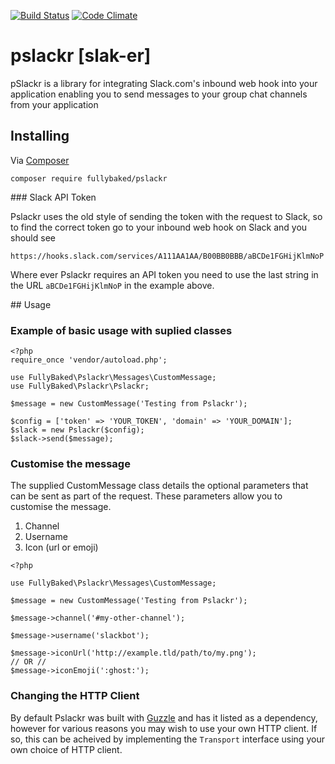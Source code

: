 [![Build Status](https://travis-ci.org/fullybaked/pslackr.svg?branch=master)](https://travis-ci.org/fullybaked/pslackr) [![Code Climate](https://codeclimate.com/github/fullybaked/pslackr/badges/gpa.svg)](https://codeclimate.com/github/fullybaked/pslackr)

# pslackr [slak-er]

pSlackr is a library for integrating Slack.com's inbound web hook
into your application enabling you to send messages to your group
chat channels from your application

## Installing 

Via [Composer][1]

```
composer require fullybaked/pslackr
```

### Slack API Token

Pslackr uses the old style of sending the token with the request to Slack, so to find the correct token go to your inbound web hook on Slack and you should see 

```
https://hooks.slack.com/services/A111AA1AA/B00BB0BBB/aBCDe1FGHijKlmNoP
```

Where ever Pslackr requires an API token you need to use the last string in the URL `aBCDe1FGHijKlmNoP` in the example above.

## Usage

### Example of basic usage with suplied classes

```
<?php
require_once 'vendor/autoload.php';

use FullyBaked\Pslackr\Messages\CustomMessage;
use FullyBaked\Pslackr\Pslackr;

$message = new CustomMessage('Testing from Pslackr');

$config = ['token' => 'YOUR_TOKEN', 'domain' => 'YOUR_DOMAIN'];
$slack = new Pslackr($config);
$slack->send($message);
```

### Customise the message

The supplied CustomMessage class details the optional parameters that can be sent as part of the request. These
parameters allow you to customise the message.

1. Channel
2. Username
3. Icon (url or emoji)

```
<?php 

use FullyBaked\Pslackr\Messages\CustomMessage;

$message = new CustomMessage('Testing from Pslackr');

$message->channel('#my-other-channel');

$message->username('slackbot');

$message->iconUrl('http://example.tld/path/to/my.png');
// OR //
$message->iconEmoji(':ghost:');

```

### Changing the HTTP Client

By default Pslackr was built with [Guzzle][2] and has it listed as a dependency, however for various reasons you may
wish to use your own HTTP client.  If so, this can be acheived by implementing the `Transport` interface using your
own choice of HTTP client.

[1]: https://getcomposer.org/
[2]: http://docs.guzzlephp.org/en/latest/index.html
[3]: https://github.com/fullybaked/pslackr/issues/4
